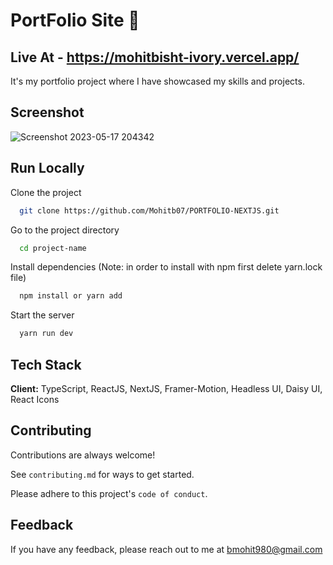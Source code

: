 
# PortFolio Site 🚀

## Live At - https://mohitbisht-ivory.vercel.app/

It's my portfolio project where I have showcased my skills and projects.


## Screenshot

![Screenshot 2023-05-17 204342](https://github.com/Mohitb07/PORTFOLIO-NEXTJS/assets/51907464/8e3b48c6-1062-49e6-82c7-550fa64822e2)

## Run Locally

Clone the project

```bash
  git clone https://github.com/Mohitb07/PORTFOLIO-NEXTJS.git
```

Go to the project directory

```bash
  cd project-name
```

Install dependencies (Note: in order to install with npm first delete yarn.lock file)

```bash
  npm install or yarn add
```

Start the server

```bash
  yarn run dev
```


## Tech Stack

**Client:** TypeScript, ReactJS, NextJS, Framer-Motion, Headless UI, Daisy UI, React Icons


## Contributing

Contributions are always welcome!

See `contributing.md` for ways to get started.

Please adhere to this project's `code of conduct`.


## Feedback

If you have any feedback, please reach out to me at bmohit980@gmail.com

